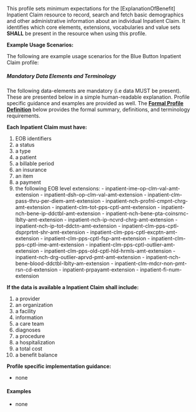 This profile sets minimum expectations for the [ExplanationOfBenefit] Inpatient Claim resource to record, search and fetch basic demographics and other administrative information about an individual Inpatient Claim. It identifies which core elements, extensions, vocabularies and value sets **SHALL** be present in the resource when using this profile.


**Example Usage Scenarios:**

The following are example usage scenarios for the Blue Button Inpatient Claim profile:


##### Mandatory Data Elements and Terminology


The following data-elements are mandatory (i.e data MUST be present). These are presented below in a simple human-readable explanation.  Profile specific guidance and examples are provided as well.  The [**Formal Profile Definition**](#profile) below provides the  formal summary, definitions, and  terminology requirements.  

**Each Inpatient Claim must have:**

 1. EOB identifiers
 3. a status
 4. a type
 5. a patient
 6. a billable period
 7. an insurance
 8. an item
 9. a payment
 10. the following EOB level extensions:
 	- inpatient-ime-op-clm-val-amt-extension
 	- inpatient-dsh-op-clm-val-amt-extension
 	- inpatient-clm-pass-thru-per-diem-amt-extension
 	- inpatient-nch-profnl-cmpnt-chrg-amt-extension
 	- inpatient-clm-tot-pps-cptl-amt-extension
 	- inpatient-nch-bene-ip-ddctbl-amt-extension
 	- inpatient-nch-bene-pta-coinsrnc-lblty-amt-extension
 	- inpatient-nch-ip-ncvrd-chrg-amt-extension
 	- inpatient-nch-ip-tot-ddctn-amt-extension
 	- inpatient-clm-pps-cptl-dsprprtnt-shr-amt-extension
 	- inpatient-clm-pps-cptl-excptn-amt-extension
 	- inpatient-clm-pps-cptl-fsp-amt-extension
 	- inpatient-clm-pps-cptl-ime-amt-extension
 	- inpatient-clm-pps-cptl-outlier-amt-extension
 	- inpatient-clm-pps-old-cptl-hld-hrmls-amt-extension
 	- inpatient-nch-drg-outlier-aprvd-pmt-amt-extension
 	- inpatient-nch-bene-blood-ddctbl-lblty-am-extension
 	- inpatient-clm-mdcr-non-pmt-rsn-cd-extension
 	- inpatient-prpayamt-extension
 	- inpatient-fi-num-extension
 	
 
**If the data is available a Inpatient Claim shall include:**

 1. a provider
 2. an organization
 3. a facility
 4. information
 5. a care team
 6. diagnoses
 7. a procedure
 8. a hospitalization
 9. a total cost
 10. a benefit balance

**Profile specific implementation guidance:**

* none

#### Examples

* none

